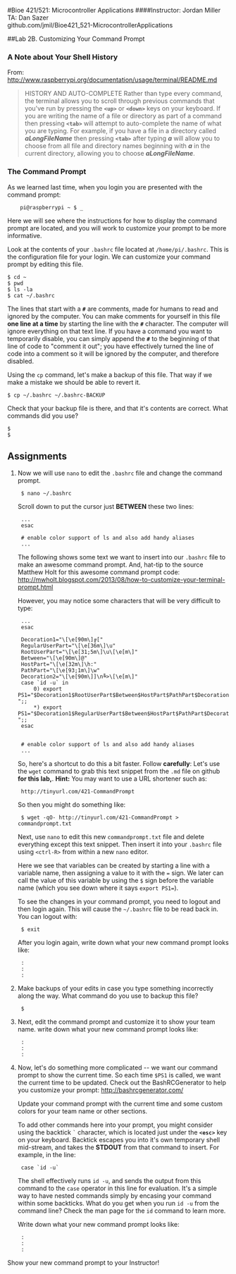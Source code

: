 #Bioe 421/521: Microcontroller Applications
####Instructor: Jordan Miller<br>TA: Dan Sazer<br>github.com/jmil/Bioe421_521-MicrocontrollerApplications


##Lab 2B. Customizing Your Command Prompt

### A Note about Your Shell History

From: http://www.raspberrypi.org/documentation/usage/terminal/README.md
		
> HISTORY AND AUTO-COMPLETE
> Rather than type every command, the terminal allows you to scroll through previous commands that you've run by pressing the **`<up>`** or **`<down>`** keys on your keyboard. If you are writing the name of a file or directory as part of a command then pressing **`<tab>`** will attempt to auto-complete the name of what you are typing. For example, if you have a file in a directory called **_aLongFileName_** then pressing **`<tab>`** after typing **_a_** will allow you to choose from all file and directory names beginning with **_a_** in the current directory, allowing you to choose **_aLongFileName_**.		
		

### The Command Prompt

As we learned last time, when you login you are presented with the command prompt:

		pi@raspberrypi ~ $ _

Here we will see where the instructions for how to display the command prompt are located, and you will work to customize your prompt to be more informative.


Look at the contents of your `.bashrc` file located at `/home/pi/.bashrc`. This is the configuration file for your login. We can customize your command prompt by editing this file.

	$ cd ~
	$ pwd
	$ ls -la
	$ cat ~/.bashrc
	
The lines that start with a **`#`** are comments, made for humans to read and ignored by the computer. You can make comments for yourself in this file **one line at a time** by starting the line with the **`#`** character. The computer will ignore everything on that text line. If you have a command you want to temporarily disable, you can simply append the **`#`** to the beginning of that line of code to "comment it out"; you have effectively turned the line of code into a comment so it will be ignored by the computer, and therefore disabled.

Using the `cp` command, let's make a backup of this file. That way if we make a mistake we should be able to revert it.

	$ cp ~/.bashrc ~/.bashrc-BACKUP

Check that your backup file is there, and that it's contents are correct. What commands did you use?

	$
	$


## Assignments


1. Now we will use `nano` to edit the `.bashrc` file and change the command prompt.

		$ nano ~/.bashrc

	Scroll down to put the cursor just **BETWEEN** these two lines:
	
		...
		esac

		# enable color support of ls and also add handy aliases
		...
	

	The following shows some text we want to insert into our `.bashrc` file to make an awesome command prompt. And, hat-tip to the source Matthew Holt for this awesome command prompt code:
http://mwholt.blogspot.com/2013/08/how-to-customize-your-terminal-prompt.html

	However, you may notice some characters that will be very difficult to type:

		...
		esac

		Decoration1="\[\e[90m\]╔["
		RegularUserPart="\[\e[36m\]\u"
		RootUserPart="\[\e[31;5m\]\u\[\e[m\]"
		Between="\[\e[90m\]@"
		HostPart="\[\e[32m\]\h:"
		PathPart="\[\e[93;1m\]\w"
		Decoration2="\[\e[90m\]]\n╚>\[\e[m\]"
		case `id -u` in
		    0) export PS1="$Decoration1$RootUserPart$Between$HostPart$PathPart$Decoration2# ";;
		    *) export PS1="$Decoration1$RegularUserPart$Between$HostPart$PathPart$Decoration2$ ";;
		esac


		# enable color support of ls and also add handy aliases
		...


	So, here's a shortcut to do this a bit faster. Follow **carefully**: Let's use the `wget` command to grab this text snippet from the `.md` file on github **for this lab,**. **Hint:** You may want to use a URL shortener such as:

		http://tinyurl.com/421-CommandPrompt
	
	So then you might do something like:

		$ wget -qO- http://tinyurl.com/421-CommandPrompt > commandprompt.txt

	Next, use `nano` to edit this new `commandprompt.txt` file and delete everything except this text snippet. Then insert it into your `.bashrc` file using `<ctrl-R>` from within a new `nano` editor.

	Here we see that variables can be created by starting a line with a variable name, then assigning a value to it with the `=` sign. We later can call the value of this variable by using the `$` sign before the variable name (which you see down where it says `export PS1=`).
 
	 To see the changes in your command prompt, you need to logout and then login again. This will cause the `~/.bashrc` file to be read back in. You can logout with:
 
		$ exit

	After you login again, write down what your new command prompt looks like:

		:
		:
		:
 

1. Make backups of your edits in case you type something incorrectly along the way. What command do you use to backup this file?

		$

1. Next, edit the command prompt and customize it to show your team name. write down what your new command prompt looks like:

		:
		:
		:
 
1. Now, let's do something more complicated -- we want our command prompt to show the current time. So each time `$PS1` is called, we want the current time to be updated. Check out the BashRCGenerator to help you customize your prompt:
http://bashrcgenerator.com/

	Update your command prompt with the current time and some custom colors for your team name or other sections.
 
	To add other commands here into your prompt, you might consider using the backtick ``` ` ``` character, which is located just under the **`<esc>`** key on your keyboard. Backtick escapes you into it's own temporary shell mid-stream, and takes the **STDOUT** from that command to insert. For example, in the line:
 
		case `id -u`

	The shell effectively runs `id -u`, and sends the output from this command to the `case` operator in this line for evaluation. It's a simple way to have nested commands simply by encasing your command within some backticks. What do you get when you run `id -u` from the command line? Check the man page for the `id` command to learn more.

	Write down what your new command prompt looks like:

		:
		:
		:

	 	

Show your new command prompt to your Instructor!
 
